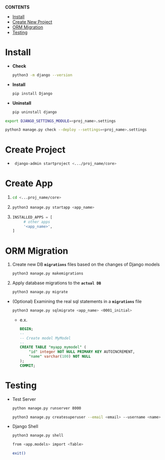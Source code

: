 **CONTENTS**
- [Install](#install)
- [Create New Project](#create-new-project)
- [ORM Migration](#orm-migration)
- [Testing](#testing)
  
# Install
- **Check**
    ```bash
    python3 -m django --version
    ```
- **Install**
    ```bash
    pip install Django
    ```
- **Uninstall**
    ```bash
    pip uninstall django
    ```
```bash
export DJANGO_SETTINGS_MODULE=<proj_name>.settings
```
```bash
python3 manage.py check --deploy --settings=<proj_name>.settings
```

# Create Project
- ```bash
   django-admin startproject <.../proj_name/core>
   ```
# Create App
1. ```bash
   cd <...proj_name/core>
   ```

2. ```bash
   python3 manage.py startapp <app_name>
   ```

3. ```python
   INSTALLED_APPS = [
        # other apps
        '<app_name>',
   ]
   ```
# ORM Migration
1. Create new DB **```migrations```** files based on the changes of Django models
    ```bash
    python3 manage.py makemigrations
    ```
2. Apply database migrations to the **```actual DB```** 
    ```bash
    python3 manage.py migrate
    ```
- (Optional) Examining the real sql statements in a **```migrations```** file
    ```bash
    python3 manage.py sqlmigrate <app_name> <0001_initial>
    ```
    - e.x.
        ```sql
        BEGIN;
        --
        -- Create model MyModel
        --
        CREATE TABLE "myapp_mymodel" (
            "id" integer NOT NULL PRIMARY KEY AUTOINCREMENT,
            "name" varchar(100) NOT NULL
        );
        COMMIT;
        ``` 
# Testing
- Test Server
    ```bash
    python manage.py runserver 8000
    ```
    ```bash
    python3 manage.py createsuperuser --email <email> --username <name>
    ```
- Django Shell
    ```bash
    python3 manage.py shell
    ```
    ```bash
    from <app.models> import <Table>
    ```
    ```bash
    exit()
    ```
